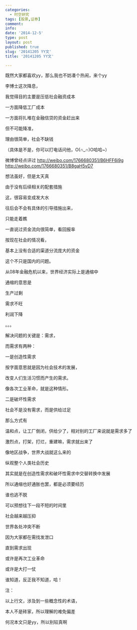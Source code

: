 ```yaml
---
categories:
  - 时空研究
tags: [股票,证券]
comment: 
info: 
date: '2014-12-5'
type: post
layout: post
published: true
slug: '20141205 YY文'
title: '20141205 YY文'

---
```


既然大家都喜欢yy，那么我也不妨凑个热闹，来个yy


李博士这次降息，

我觉得目的主要是压低社会融资成本

一方面降低工厂成本

一方面将扎堆在金融信贷的资金赶出来

但不可能降准，

理由很简单，社会不缺钱

（具体是不是，你可以打电话问他，O(∩_∩)O哈哈~）

微博曾经点评过
http://weibo.com/1766680351/B6HFF6i9g
http://weibo.com/1766680351/B8gaH5vD7

想法虽好，但是太天真

由于没有后续相关的配套措施

这，很容易变成发大水

往后会不会有具体的引导措施出来，

只能走着瞧


一直说过资金流向很简单，看回报率

按现在社会的情况看，

基本上没有合适的渠道分流庞大的资金

这个不只是国内的问题。

从08年金融危机以来，世界经济实际上是通缩中

通缩的意思是

生产过剩

需求不旺

利润下降

。。。


解决问题的关键是：需求，

而需求有两种：

一是创造性需求

按字面意思就是因为社会技术的发展，

改变人们生活习惯而产生的需求。

像各次工业革命，就是这种情形。


二是破坏性需求

社会不是没有需求，而是供给过足

那么方式有

温和点，让工厂倒闭，供给少了，相对别的工厂来说就是需求多了

激烈点，打架，打烂，重建嘛，需求就出来了

像地区战争，世界大战就这么来的


纵观整个人类社会历史

其实就是在创造性需求和破坏性需求中交替转换中发展

所以通缩也好通胀也罢，都是必须要经历

谁也逃不脱


可以预想往下一段不短的时间里

社会越来越压抑

世界各处冲突不断

因为大家都在需找发泄口

直到需求出现

或许是再次工业革命

或许是大打一仗

谁知道，反正我不知道，哈！



注：

以上行文，涉及到一些概念性的术语，

本人不是砖家，所以理解的难免偏差

何况本文只是yy，所以别较真啊
